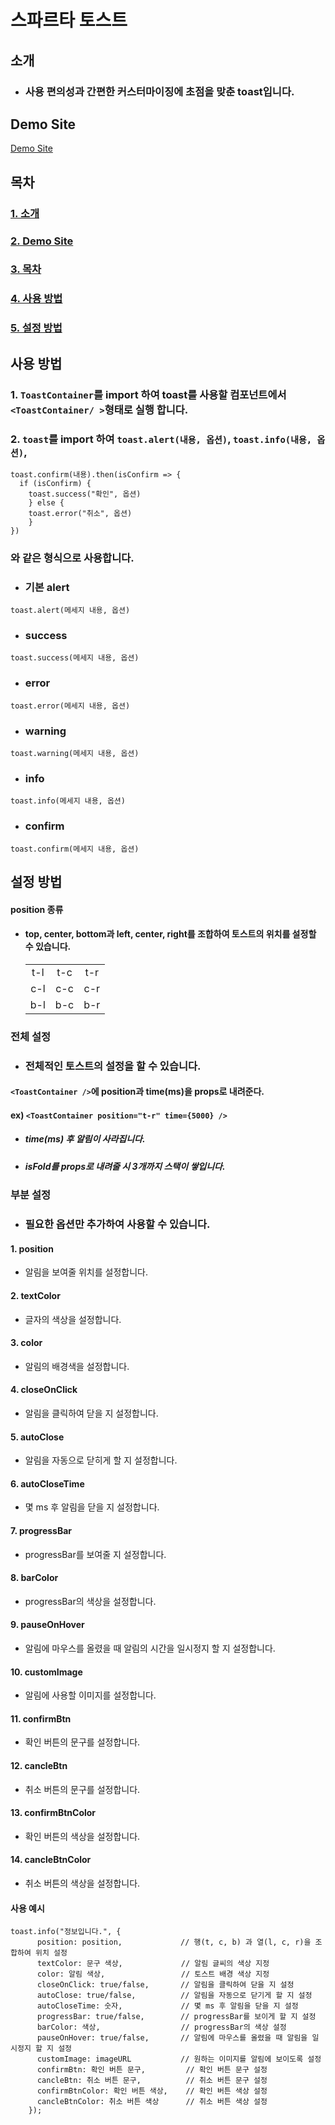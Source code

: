 # 스파르타 토스트

## 소개

- ### 사용 편의성과 간편한 커스터마이징에 초점을 맞춘 toast입니다.


## Demo Site

[Demo Site](https://first-sparta-open-source-library.vercel.app)

## 목차

### [1. 소개](#소개)

### [2. Demo Site](#demo-site)

### [3. 목차](#목차)

### [4. 사용 방법](#사용-방법)

### [5. 설정 방법](#설정-방법)

## 사용 방법

### 1. `ToastContainer`를 import 하여 toast를 사용할 컴포넌트에서 `<ToastContainer/ >`형태로 실행 합니다.

### 2. `toast`를 import 하여 `toast.alert(내용, 옵션)`, `toast.info(내용, 옵션)`,

```
toast.confirm(내용).then(isConfirm => {
  if (isConfirm) {
    toast.success("확인", 옵션)
    } else {
    toast.error("취소", 옵션)
    }
})
```

### 와 같은 형식으로 사용합니다.

- ### 기본 alert

```
toast.alert(메세지 내용, 옵션)
```

- ### success

```
toast.success(메세지 내용, 옵션)
```

- ### error

```
toast.error(메세지 내용, 옵션)
```

- ### warning

```
toast.warning(메세지 내용, 옵션)
```

- ### info

```
toast.info(메세지 내용, 옵션)
```

- ### confirm

```
toast.confirm(메세지 내용, 옵션)
```

## 설정 방법

#### position 종류

- #### top, center, bottom과 left, center, right를 조합하여 토스트의 위치를 설정할 수 있습니다.
  |     |     |     |
  | :-: | :-: | :-: |
  | t-l | t-c | t-r |
  | c-l | c-c | c-r |
  | b-l | b-c | b-r |

### 전체 설정

- ### 전체적인 토스트의 설정을 할 수 있습니다.

#### `<ToastContainer />`에 position과 time(ms)을 props로 내려준다. <br/>

#### ex) `<ToastContainer position="t-r" time={5000} />`<br/>

- ##### time(ms) 후 알림이 사라집니다.
- ##### isFold를 props로 내려줄 시 3개까지 스택이 쌓입니다.

### 부분 설정

- ### 필요한 옵션만 추가하여 사용할 수 있습니다.

#### 1. position

- 알림을 보여줄 위치를 설정합니다.

#### 2. textColor

- 글자의 색상을 설정합니다.

#### 3. color

- 알림의 배경색을 설정합니다.

#### 4. closeOnClick

- 알림을 클릭하여 닫을 지 설정합니다.

#### 5. autoClose

- 알림을 자동으로 닫히게 할 지 설정합니다.

#### 6. autoCloseTime

- 몇 ms 후 알림을 닫을 지 설정합니다.

#### 7. progressBar

- progressBar를 보여줄 지 설정합니다.

#### 8. barColor

- progressBar의 색상을 설정합니다.

#### 9. pauseOnHover

- 알림에 마우스를 올렸을 때 알림의 시간을 일시정지 할 지 설정합니다.

#### 10. customImage

- 알림에 사용할 이미지를 설정합니다.

#### 11. confirmBtn

- 확인 버튼의 문구를 설정합니다.

#### 12. cancleBtn

- 취소 버튼의 문구를 설정합니다.

#### 13. confirmBtnColor

- 확인 버튼의 색상을 설정합니다.

#### 14. cancleBtnColor

- 취소 버튼의 색상을 설정합니다.

#### 사용 예시

```
toast.info("정보입니다.", {
      position: position,             // 행(t, c, b) 과 열(l, c, r)을 조합하여 위치 설정
      textColor: 문구 색상,             // 알림 글씨의 색상 지정
      color: 알림 색상,                 // 토스트 배경 색상 지정
      closeOnClick: true/false,       // 알림을 클릭하여 닫을 지 설정
      autoClose: true/false,          // 알림을 자동으로 닫기게 할 지 설정
      autoCloseTime: 숫자,             // 몇 ms 후 알림을 닫을 지 설정
      progressBar: true/false,        // progressBar를 보이게 할 지 설정
      barColor: 색상,                  // progressBar의 색상 설정
      pauseOnHover: true/false,       // 알림에 마우스를 올렸을 때 알림을 일시정지 할 지 설정
      customImage: imageURL           // 원하는 이미지를 알림에 보이도록 설정
      confirmBtn: 확인 버튼 문구,         // 확인 버튼 문구 설정
      cancleBtn: 취소 버튼 문구,          // 취소 버튼 문구 설정
      confirmBtnColor: 확인 버튼 색상,    // 확인 버튼 색상 설정
      cancleBtnColor: 취소 버튼 색상      // 취소 버튼 색상 설정
    });
```
